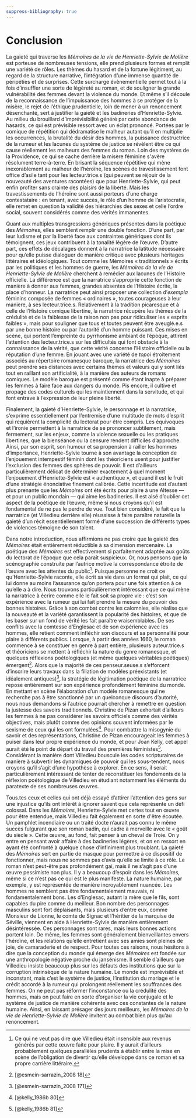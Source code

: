 ```yaml
---
suppress-bibliography: true
---
```


# Conclusion 

La gaieté qui traverse les *Mémoires de la vie de Henriette-Sylvie de Molière* est porteuse de nombreuses tensions, elle prend plusieurs formes et remplit une variété de rôles. Les thèmes du hasard et de la fortune légitiment, au regard de la structure narrative, l’intégration d’une immense quantité de péripéties et de surprises. Cette surcharge évènementielle permet tout à la fois d’insuffler une sorte de légèreté au roman, et de souligner la grande vulnérabilité des femmes devant la violence du monde. Et même s’il découle de la reconnaissance de l’impuissance des hommes à se protéger de la misère, le rejet de l’éthique prudentielle, loin de mener à un renoncement désenchanté, sert à justifier la gaieté et les badineries d’Henriette-Sylvie. Au milieu du brouillard d’imprévisibilité généré par cette abondance de hasards, ce qui est prévisible ressort avec un éclat prononcé. Portées par le comique de répétition qui dédramatise le malheur autant qu’il en multiplie les occurrences, la brutalité du désir des hommes, la puissance destructrice de la rumeur et les lacunes du système de justice se révèlent être ce qui cause réellement les malheurs des femmes du roman. Loin des mystères de la Providence, ce qui se cache derrière la misère féminine s'avère résolument terre-à-terre. En brisant la séquence répétitive qui mène inexorablement au malheur de l’héroïne, les scènes de travestissement font office d’asile tant pour les lecteur.trice.s (qui peuvent se réjouir de la nouveauté des aventures racontées) que pour Henriette-Sylvie, qui peut enfin profiter sans crainte des plaisirs de la liberté. Mais les travestissements de l’héroïne sont aussi porteurs d’une charge contestataire : en tenant, avec succès, le rôle d’un homme de l’aristocratie, elle remet en question la validité des hiérarchies des sexes et celle l’ordre social, souvent considérés comme des vérités immanentes. 

Quant aux multiples transgressions génériques présentes dans la poétique des *Mémoires*, elles semblent remplir une double fonction. 
D’une part, par leur ludisme et par la liberté face aux contraintes génériques dont ils témoignent, ces jeux contribuent à la tonalité légère de l’œuvre. D’autre part, ces effets de décalages donnent à la narratrice la latitude nécessaire pour qu’elle puisse dialoguer de manière critique avec plusieurs héritages littéraires et idéologiques. Tout comme les Mémoires « traditionnels » écrits par les politiques et les hommes de guerre, les *Mémoires de la vie de Henriette-Sylvie de Molière* cherchent à remédier aux lacunes de l’Histoire officielle. La différence est que la narratrice s’approprie cette fonction de manière à donner aux femmes, grandes absentes de l’Histoire écrite, la place d’honneur. La narratrice peut ainsi proposer une collection d’*exempla* féminins composée de femmes « ordinaires », toutes courageuses à leur manière, à ses lecteur.trice.s. Relativement à la tradition picaresque et à celle de l’Histoire comique libertine, la narratrice récupère les thèmes de la crédulité et de la faiblesse de la raison non pas pour ridiculiser les « esprits faibles », mais pour souligner que tous et toutes peuvent être aveuglé.e.s par une bonne histoire ou par l’autorité d’un homme puissant. Ces mises en scène, qui portent l’empreinte du pyrrhonisme ambiant de l’époque, attirent l’attention des lecteur.trice.s sur les difficultés qui font obstacle à la connaissance de la vérité, que cette vérité concerne l’Histoire officielle ou la réputation d’une femme. En jouant avec une variété de *topoi* étroitement associés au répertoire romanesque baroque, la narratrice des *Mémoires* peut prendre ses distances avec certains thèmes et valeurs qui y sont liés tout en raillant son artificialité, à la manière des auteurs de romans comiques. Le modèle baroque est présenté comme étant inapte à préparer les femmes à faire face aux dangers du monde. Pis encore, il cultive et propage des codes culturels qui les maintiennent dans la servitude, et qui font entrave à l’expression de leur pleine liberté. 

Finalement, la gaieté d’Henriette-Sylvie, le personnage et la narratrice, s’exprime essentiellement par l’entremise d’une multitude de mots d’esprit qui requièrent la complicité du lectorat pour être compris. Les équivoques et l’ironie permettent à la narratrice de se prononcer subtilement, mais fermement, sur les enjeux, comme la violence sexuelle ou les pratiques libertines, que la bienséance ou la censure rendent difficiles d’approche. Ainsi, par son esprit, son humour et sa propension à railler les hommes d’importance, Henriette-Sylvie tourne à son avantage la conception de l’enjouement intempestif féminin dont les théoriciens usent pour justifier l’exclusion des femmes des sphères de pouvoir. Il est d’ailleurs particulièrement délicat de déterminer exactement à quel moment l’enjouement d’Henriette-Sylvie est « authentique », et quand il est le fruit d’une stratégie énonciative finement calibrée. Cette incertitude est d’autant plus prenante que les *Mémoires* ont été écrits pour plaire à une Altesse — et pour un public mondain — qui aime les badineries. Il est aisé d’oublier cet aspect de la poétique de l’œuvre, même si nous croyons qu’il est fondamental de ne pas le perdre de vue. Tout bien considéré, le fait que la narratrice (et Villedieu derrière elle) réussisse à faire paraître naturelle la gaieté d’un récit essentiellement formé d’une succession de différents types de violences témoigne de son talent. 

Dans notre introduction, nous affirmions ne pas croire que la gaieté des *Mémoires* était entièrement réductible à sa dimension mercenaire. La poétique des *Mémoires* est effectivement si parfaitement adaptée aux goûts du lectorat de l’époque que cela paraît suspicieux. Or, nous pensons que la scénographie construite par l’autrice motive la correspondance étroite de l’œuvre avec les attentes du public[^tfc411]. Puisque personne ne croit ce qu’Henriette-Sylvie raconte, elle écrit sa vie dans un format qui plait, ce qui lui donne au moins l’assurance qu’on portera pour une fois attention à ce qu’elle a à dire. Nous trouvons particulièrement intéressant que ce qui mène la narratrice à écrire comme elle le fait soit sa propre vie : c’est son expérience avec la rumeur qui lui fait prendre la mesure du pouvoir des bonnes histoires. Grâce à son combat contre les calomnies, elle réalise que la nouveauté et la variété garantissent la popularité des histoires, et que de les baser sur un fond de vérité les fait paraître vraisemblables. De ses conflits avec la comtesse d’Englesac et de son expérience avec les hommes, elle retient comment infléchir son discours et sa personnalité pour plaire à différents publics. Lorsque, à partir des années 1660, le roman commence à se constituer en genre à part entière, plusieurs auteur.trice.s et théoriciens se mettent à réfléchir la nature du genre romanesque, et quelques réflexions poétologiques (et même quelques véritables poétiques) émergent[^gmmdd99]. Alors que la majorité de ces penseur.seuse.s s’efforcent d’inscrire leurs travaux dans la filiation de modèles préexistants (et idéalement antiques)[^hb00x1b], la stratégie de légitimation poétique de la narratrice repose entièrement sur son expérience profondément féminine du monde. En mettant en scène l’élaboration d’un modèle romanesque qui ne recherche pas à être sanctionné par un quelconque discours d’autorité, nous nous demandons si l’autrice pourrait chercher à remettre en question la justesse des savoirs traditionnels. Christine de Pizan exhortait d’ailleurs les femmes à ne pas considérer les savoirs officiels comme des vérités objectives, mais plutôt comme des opinions souvent informées par le sexisme de ceux qui les ont formulées[^k6ld000s]. Pour combattre la misogynie du savoir et des représentations, Christine de Pizan encourageait les femmes à puiser dans leur propre expérience du monde, et pour Joan Kelly, cet appel aurait été le point de départ du travail des premières féministes[^kell6cidnw]. Considérant la manière dont Villedieu bouscule les codes scripturaires de manière à subvertir les dynamiques de pouvoir qui les sous-tendent, nous croyons qu’il s’agit d’une hypothèse à explorer. En ce sens, il serait particulièrement intéressant de tenter de reconstituer les fondements de la réflexion poétologique de Villedieu en étudiant notamment les éléments du paratexte de ses nombreuses œuvres. 

Tous.tes ceux et celles qui ont déjà essayé d’attirer l’attention des gens sur une injustice qu’ils ont intérêt à ignorer savent que cela représente un défi colossal. Dans les *Mémoires*, Henriette-Sylvie met certes tout en œuvre pour être entendue, mais Villedieu fait également en sorte d'être écoutée. Un pamphlet incendiaire ou un traité docte n’aurait pas connu le même succès fulgurant que son roman badin, qui cadre à merveille avec le « goût du siècle ». Cette œuvre, au fond, fait penser à un cheval de Troie. On y entre en pensant avoir affaire à des badineries légères, et on en ressort en ayant été confronté à quelque chose d’infiniment plus troublant. La gaieté des *Mémoires* sert en partie de masque pour permettre à ce dispositif de fonctionner, mais nous ne sommes pas d’avis qu’elle se limite à ce rôle. Le roman n’est peut-être pas profondément gai, mais il ne s’agit pas d’une œuvre pessimiste non plus. Il y a beaucoup d’espoir dans les *Mémoires*, même si ce n’est pas ce qui est le plus manifeste. La nature humaine, par exemple, y est représentée de manière incroyablement nuancée. Les hommes ne semblent pas être fondamentalement mauvais, ni fondamentalement bons. Les d’Englesac, autant la mère que le fils, sont capables du pire comme du meilleur. Bon nombre des personnages masculins sont fort déplaisants, mais plusieurs d’entre eux, comme Monsieur de Lionne, le comte de Signac et l’héritier de la marquise de Séville, viennent en aide à Henriette-Sylvie de manière entièrement désintéressée. Ces personnages sont rares, mais leurs bonnes actions portent loin. De même, les femmes sont généralement bienveillantes envers l’héroïne, et les relations qu’elle entretient avec ses amies sont pleines de joie, de camaraderie et de respect. Pour toutes ces raisons, nous hésitons à dire que la conception du monde qui émerge des *Mémoires* est fondée sur une anthropologie négative proche du jansénisme. Il semble d’ailleurs que Villedieu insiste beaucoup plus sur les défauts des institutions que sur la corruption intrinsèque de la nature humaine. Le monde est imprévisible et inconstant, mais c’est le système de justice, l’institution du mariage et le crédit accordé à la rumeur qui prolongent réellement les souffrances des femmes. On ne peut pas réformer l’inconstance ou la crédulité des hommes, mais on peut faire en sorte d’organiser la vie conjugale et le système de justice de manière cohérente avec ces constantes de la nature humaine. Ainsi, en laissant présager des jours meilleurs, les *Mémoires de la vie de Henriette-Sylvie de Molière* invitent au combat bien plus qu’au renoncement.  

 [^tfc411]: Ce qui ne veut pas dire que Villedieu était insensible aux revenus générés par cette œuvre faite pour plaire. Il y aurait d’ailleurs probablement quelques parallèles prudents à établir entre la mise en scène de l’obligation de divertir qu’elle développe dans ce roman et sa propre carrière littéraire. 
[^gmmdd99]: [@esmein-sarrazin_2008 18] 
[^hb00x1b]: [@esmein-sarrazin_2008 171]
[^k6ld000s]: [@kelly_1986b 80]
[^kell6cidnw]: [@kelly_1986b 81]

 

